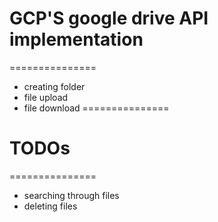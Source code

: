 # GCP'S google drive API implementation
===============
+ creating folder
+ file upload
+ file download
===============
# TODOs
===============
+ searching through files
+ deleting files
